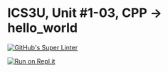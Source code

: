 # ICS3U, Unit #1-03, CPP → hello_world
[![GitHub's Super Linter](https://github.com/Mr-Coxall/ICS3U-Unit1-03-CPP-hello_world/workflows/GitHub's%20Super%20Linter/badge.svg)](https://github.com/Mr-Coxall/ICS3U-Unit1-03-CPP-hello_world/actions)

[![Run on Repl.it](https://repl.it/badge/github/Mr-Coxall/ICS3U-Unit1-03-CPP-hello_world)](https://repl.it/github/Mr-Coxall/ICS3U-Unit1-03-CPP-hello_world)